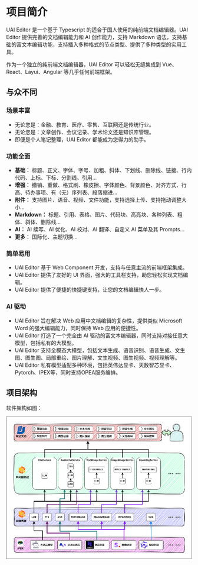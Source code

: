 # 项目简介

UAI Editor 是一个基于 Typescript 的适合于国人使用的纯前端文档编辑器。UAI Editor 提供完善的文档编辑能力和 AI 创作能力，支持 Markdown 语法，支持基础的富文本编辑功能，支持插入多种格式的节点类型、提供了多种类型的实用工具。

作为一个独立的纯前端文档编辑器，UAI Editor 可以轻松无缝集成到 Vue、React、Layui、Angular 等几乎任何前端框架。

## 与众不同

### 场景丰富

* 无论您是：金融、教育、医疗、零售、互联网还是传统行业。
* 无论您是：文章创作、会议记录、学术论文还是知识库管理。
* 即便是个人笔记整理，UAI Editor 都能成为您得力的助手。

### 功能全面

* **基础：** 标题、正文、字体、字号、加粗、斜体、下划线、删除线、链接、行内代码、上标、下标、分割线、引用...
* **增强：** 撤销、重做、格式刷、橡皮擦、字体颜色、背景颜色、对齐方式、行高、待办事项、有（无）序列表、段落缩进...
* **附件：** 支持图片、语音、视频、文件功能，支持选择上传、支持拖动调整大小...
* **Markdown：** 标题、引用、表格、图片、代码块、高亮块、各种列表、粗体、斜体、删除线...
* **AI：** AI 续写、AI 优化、AI 校对、AI 翻译、自定义 AI 菜单及其 Prompts...
* **更多：** 国际化、主题切换...

### 简单易用

* UAI Editor 基于 Web Component 开发，支持与任意主流的前端框架集成。
* UAI Editor 提供了友好的 UI 界面，强大的工具栏支持，助您轻松实现文档编辑。
* UAI Editor 提供了便捷的快捷键支持，让您的文档编辑快人一步。

### AI 驱动

* UAI Editor 旨在解决 Web 应用中文档编辑的复杂性，提供类似 Microsoft Word 的强大编辑能力，同时保持 Web 应用的便捷性。
* UAI Editor 打造了一个完全由 AI 驱动的富文本编辑器，同时支持对接任意大模型，包括私有的大模型。
* UAI Editor 支持全模态大模型，包括文本生成、语音识别、语音生成、文生图、图生图、局部重绘、图片理解、文生视频、图生视频、视频理解等。
* UAI Editor 私有模型适配多种环境，包括英伟达显卡、天数智芯显卡、Pytorch、IPEX等，同时支持OPEA服务编排。

## 项目架构

软件架构如图：

![](images/architecture.png)
